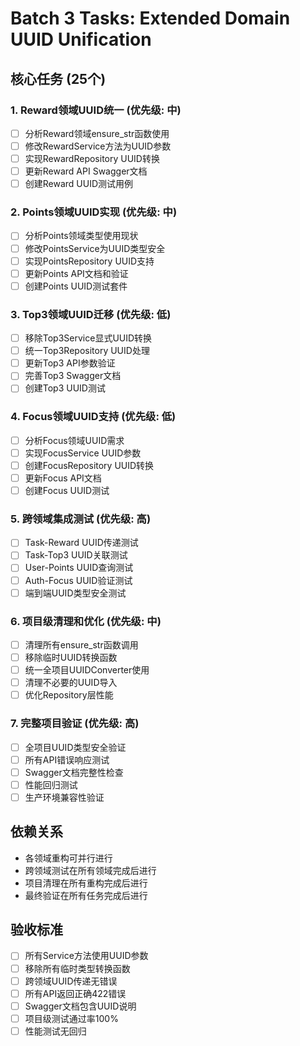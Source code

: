 # Batch 3 Tasks: Extended Domain UUID Unification

## 核心任务 (25个)

### 1. Reward领域UUID统一 (优先级: 中)
- [ ] 分析Reward领域ensure_str函数使用
- [ ] 修改RewardService方法为UUID参数
- [ ] 实现RewardRepository UUID转换
- [ ] 更新Reward API Swagger文档
- [ ] 创建Reward UUID测试用例

### 2. Points领域UUID实现 (优先级: 中)
- [ ] 分析Points领域类型使用现状
- [ ] 修改PointsService为UUID类型安全
- [ ] 实现PointsRepository UUID支持
- [ ] 更新Points API文档和验证
- [ ] 创建Points UUID测试套件

### 3. Top3领域UUID迁移 (优先级: 低)
- [ ] 移除Top3Service显式UUID转换
- [ ] 统一Top3Repository UUID处理
- [ ] 更新Top3 API参数验证
- [ ] 完善Top3 Swagger文档
- [ ] 创建Top3 UUID测试

### 4. Focus领域UUID支持 (优先级: 低)
- [ ] 分析Focus领域UUID需求
- [ ] 实现FocusService UUID参数
- [ ] 创建FocusRepository UUID转换
- [ ] 更新Focus API文档
- [ ] 创建Focus UUID测试

### 5. 跨领域集成测试 (优先级: 高)
- [ ] Task-Reward UUID传递测试
- [ ] Task-Top3 UUID关联测试
- [ ] User-Points UUID查询测试
- [ ] Auth-Focus UUID验证测试
- [ ] 端到端UUID类型安全测试

### 6. 项目级清理和优化 (优先级: 中)
- [ ] 清理所有ensure_str函数调用
- [ ] 移除临时UUID转换函数
- [ ] 统一全项目UUIDConverter使用
- [ ] 清理不必要的UUID导入
- [ ] 优化Repository层性能

### 7. 完整项目验证 (优先级: 高)
- [ ] 全项目UUID类型安全验证
- [ ] 所有API错误响应测试
- [ ] Swagger文档完整性检查
- [ ] 性能回归测试
- [ ] 生产环境兼容性验证

## 依赖关系
- 各领域重构可并行进行
- 跨领域测试在所有领域完成后进行
- 项目清理在所有重构完成后进行
- 最终验证在所有任务完成后进行

## 验收标准
- [ ] 所有Service方法使用UUID参数
- [ ] 移除所有临时类型转换函数
- [ ] 跨领域UUID传递无错误
- [ ] 所有API返回正确422错误
- [ ] Swagger文档包含UUID说明
- [ ] 项目级测试通过率100%
- [ ] 性能测试无回归